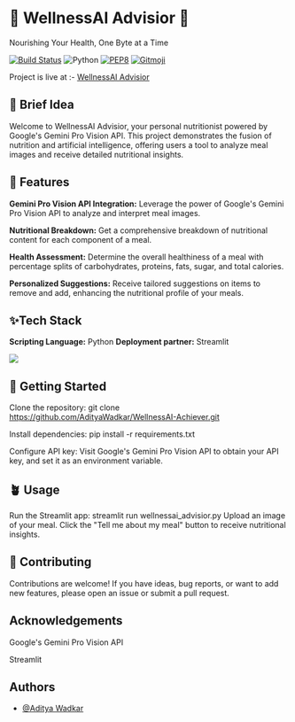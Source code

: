 # 🌿 WellnessAI Advisior 🍏

Nourishing Your Health, One Byte at a Time

[![Build Status](https://travis-ci.org/swapagarwal/JARVIS-on-Messenger.svg?branch=master)](https://travis-ci.org/swapagarwal/JARVIS-on-Messenger)
![Python](https://img.shields.io/badge/python-3.9-blue.svg)
[![PEP8](https://img.shields.io/badge/code%20style-pep8-orange.svg)](https://www.python.org/dev/peps/pep-0008/)
[![Gitmoji](https://img.shields.io/badge/gitmoji-%20🚀%20🐳-FFDD67.svg)](https://gitmoji.carloscuesta.me)

Project is live at :- [WellnessAI Advisior](https://wellnessai.streamlit.app/)
## 🚀 Brief Idea
Welcome to WellnessAI Advisior, your personal nutritionist powered by Google's Gemini Pro Vision API. This project demonstrates the fusion of nutrition and artificial intelligence, offering users a tool to analyze meal images and receive detailed nutritional insights.

## 🌿 Features
**Gemini Pro Vision API Integration:** Leverage the power of Google's Gemini Pro Vision API to analyze and interpret meal images.

**Nutritional Breakdown:** Get a comprehensive breakdown of nutritional content for each component of a meal.

**Health Assessment:** Determine the overall healthiness of a meal with percentage splits of carbohydrates, proteins, fats, sugar, and total calories.

**Personalized Suggestions:** Receive tailored suggestions on items to remove and add, enhancing the nutritional profile of your meals.


## ✨Tech Stack

**Scripting Language:** Python
**Deployment partner:** Streamlit

<img src="https://github.com/AdityaWadkar/WellnessAI-Achiever/assets/67093170/5e9d3010-81ef-4e4b-af3f-ea54db672e1a">


## 💫 Getting Started 
Clone the repository: git clone https://github.com/AdityaWadkar/WellnessAI-Achiever.git

Install dependencies: pip install -r requirements.txt

Configure API key: Visit Google's Gemini Pro Vision API to obtain your API key, and set it as an environment variable.


## 🪴 Usage
Run the Streamlit app: streamlit run wellnessai_advisior.py
Upload an image of your meal.
Click the "Tell me about my meal" button to receive nutritional insights.

## 👥 Contributing

Contributions are welcome! If you have ideas, bug reports, or want to add new features, please open an issue or submit a pull request.


## Acknowledgements
Google's Gemini Pro Vision API

Streamlit

## Authors

- [@Aditya Wadkar](https://www.github.com/AdityaWadkar)


